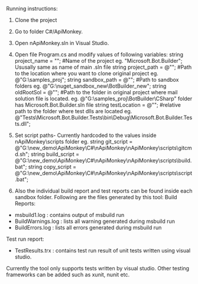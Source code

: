 Running instructions: 
1. Clone the project
2. Go to folder C#/ApiMonkey.
3. Open nApiMonkey.sln in Visual Studio.
4. Open file Program.cs and modify values of following variables:
			string project_name = ""; #Name of the project eg. "Microsoft.Bot.Builder"; Ususally same as name of main .sln file
            string project_path = @""; #Path to the location where you want to clone original project eg. @"G:\samples_proj";
            string sandbox_path = @""; #Path to sandbox folders eg. @"G:\nuget_sandbox_new\BotBuilder_new";
            string oldRootSol = @""; #Path to the folder in original project where mail solution file is located. eg. @"G:\samples_proj\BotBuilder\CSharp" folder has Microsoft.Bot.Builder.sln file
            string testLocation = @""; #relative path to the folder where test dlls are located eg. @"Tests\Microsoft.Bot.Builder.Tests\bin\Debug\Microsoft.Bot.Builder.Tests.dll";

5. Set script paths- Currently hardcoded to the values inside nApiMonkey\scripts folder
   eg.      string git_script = @"G:\new_demo\ApiMonkey\C#\nApiMonkey\nApiMonkey\scripts\gitcmd.sh";
            string build_script = @"G:\new_demo\ApiMonkey\C#\nApiMonkey\nApiMonkey\scripts\build.bat";
            string copy_script = @"G:\new_demo\ApiMonkey\C#\nApiMonkey\nApiMonkey\scripts\script.bat";

6. Also the individual build report and test reports can be found inside each sandbox folder. Following are the files generated by this tool:
Build Reports:
- msbuild1.log : contains output of msbuild run
- BuildWarnings.log : lists all warning generated during msbuild run
- BuildErrors.log : lists all errors generated during msbuild run

Test run report:
- TestResults.trx : contains test run result of unit tests written using visual studio.

Currently the tool only supports tests written by visual studio. Other testing frameworks can be added such as xunit, nunit etc.